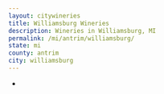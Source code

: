```yaml
---
layout: citywineries
title: Williamsburg Wineries
description: Wineries in Williamsburg, MI
permalink: /mi/antrim/williamsburg/
state: mi
county: antrim
city: williamsburg
---
```

-

